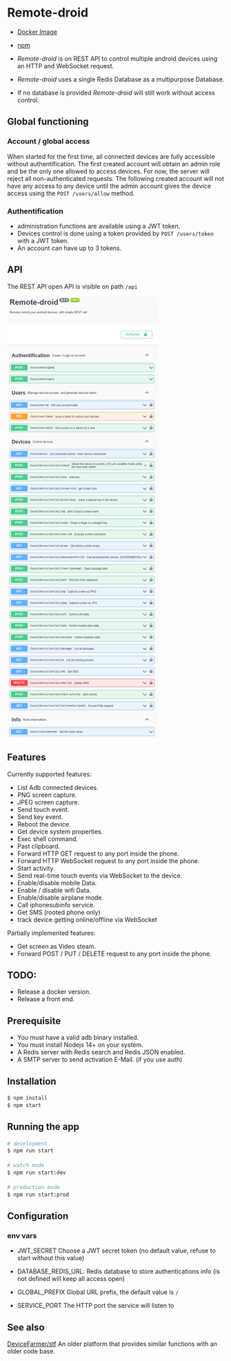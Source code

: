 # Remote-droid

- [Docker Image](https://hub.docker.com/r/urielch/remote-droid)
- [npm](https://www.npmjs.com/package/remote-droid)

- *Remote-droid* is on REST API to control multiple android devices using an HTTP and WebSocket request.
- *Remote-droid* uses a single Redis Database as a multipurpose Database.
- If no database is provided *Remote-droid* will still work without access control.

## Global functioning

### Account / global access

When started for the first time, all connected devices are fully accessible without authentification.
The first created account will obtain an admin role and be the only one allowed to access devices. For now, the server will reject all non-authenticated requests.
The following created account will not have any access to any device until the admin account gives the device access using the `POST /users/allow` method.

### Authentification

- administration functions are available using a JWT token.
- Devices control is done using a token provided by `POST /users/token` with a JWT token.
- An account can have up to 3 tokens.

## API

The REST API open API is visible on path `/api`

![Swaager preview](https://github.com/UrielCh/remote-droid/raw/main/doc/swagger.png)

## Features

Currently supported features:
- List Adb connected devices.
- PNG screen capture.
- JPEG screen capture.
- Send touch event.
- Send key event.
- Reboot the device.
- Get device system properties.
- Exec shell command.
- Past clipboard.
- Forward HTTP GET request to any port inside the phone.
- Forward HTTP WebSocket request to any port inside the phone.
- Start activity.
- Send real-time touch events via WebSocket to the device.
- Enable/disable mobile Data.
- Enable / disable wifi Data.
- Enable/disable airplane mode.
- Call iphonesubinfo service.
- Get SMS (rooted phone only)
- track device getting online/offline via WebSocket


Partially implemented features:
- Get screen as Video steam.
- Forward POST / PUT / DELETE request to any port inside the phone.

## TODO:

- Release a docker version.
- Release a front end.

## Prerequisite

- You must have a valid adb binary installed.
- You must install Nodejs 14+ on your system.
- A Redis server with Redis search and Redis JSON enabled.
- A SMTP server to send activation E-Mail. (if you use auth)

## Installation

```bash
$ npm install
$ npm start
```

## Running the app

```bash
# development
$ npm run start

# watch mode
$ npm run start:dev

# production mode
$ npm run start:prod
```

## Configuration

### env vars

- JWT_SECRET
Choose a JWT secret token (no default value, refuse to start without this value)

- DATABASE_REDIS_URL:
Redis database to store authentications info (is not defined will keep all access open)

- GLOBAL_PREFIX
Global URL prefix, the default value is `/`

- SERVICE_PORT
The HTTP port the service will listen to

## See also

[DeviceFarmer/stf](https://github.com/DeviceFarmer/stf) An older platform that provides similar functions with an older code base.
